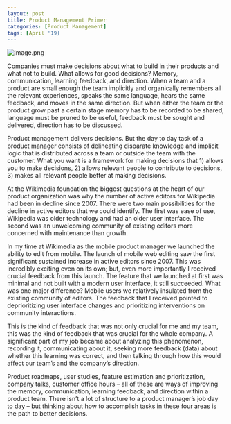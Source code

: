 ```yaml
---
layout: post
title: Product Management Primer
categories: [Product Management]
tags: [April '19]
---
```


![image.png](https://images.unsplash.com/photo-1517373116369-9bdb8cdc9f62?ixlib=rb-1.2.1&ixid=eyJhcHBfaWQiOjEyMDd9&auto=format&fit=crop&w=750&q=80)

Companies must make decisions about what to build in their products and what not to build. What allows for good decisions? Memory, communication, learning feedback, and direction. When a team and a product are small enough the team implicitly and organically remembers all the relevant experiences, speaks the same language, hears the same feedback, and moves in the same direction. But when either the team or the product grow past a certain stage memory has to be recorded to be shared, language must be pruned to be useful, feedback must be sought and delivered, direction has to be discussed.

Product management delivers decisions. But the day to day task of a product manager consists of delineating disparate knowledge and implicit logic that is distributed across a team or outside the team with the customer. What you want is a framework for making decisions that 1) allows you to make decisions, 2) allows relevant people to contribute to decisions, 3) makes all relevant people better at making decisions.

At the Wikimedia foundation the biggest questions at the heart of our product organization was why the number of active editors for Wikipedia had been in decline since 2007. There were two main possibilities for the decline in active editors that we could identify. The first was ease of use, Wikipedia was older technology and had an older user interface. The second was an unwelcoming community of existing editors more concerned with maintenance than growth.

In my time at Wikimedia as the mobile product manager we launched the ability to edit from mobile. The launch of mobile web editing saw the first significant sustained increase in active editors since 2007. This was incredibly exciting even on its own; but, even more importantly I received crucial feedback from this launch. The feature that we launched at first was minimal and not built with a modern user interface, it still succeeded. What was one major difference? Mobile users we relatively insulated from the existing community of editors. The feedback that I received pointed to deprioritizing user interface changes and prioritizing interventions on community interactions.

This is the kind of feedback that was not only crucial for me and my team, this was the kind of feedback that was crucial for the whole company. A significant part of my job became about analyzing this phenomenon, recording it, communicating about it, seeking more feedback (data) about whether this learning was correct, and then talking through how this would affect our team’s and the company’s direction.

Product roadmaps, user studies, feature estimation and prioritization, company talks, customer office hours – all of these are ways of improving the memory, communication, learning feedback, and direction within a product team. There isn’t a lot of structure to a product manager’s job day to day – but thinking about how to accomplish tasks in these four areas is the path to better decisions.
